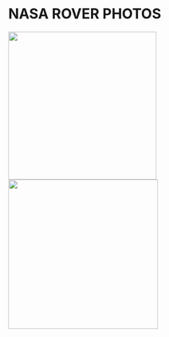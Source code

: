 # NASA ROVER PHOTOS

<img src="https://user-images.githubusercontent.com/61869567/171290420-63eeac98-a5fc-4a04-b1a3-f07a4fdb8dd2.png" width="297" /><img src="https://user-images.githubusercontent.com/61869567/171290505-33962812-e1d8-487a-918d-2ea198ec8bfd.png" width="300" />
